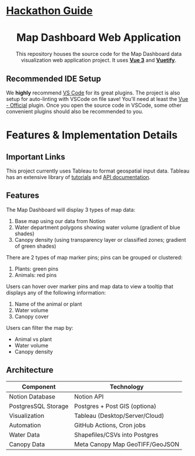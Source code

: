 # [Hackathon Guide](https://docs.google.com/document/d/11nFkKL7Rdhak7AVNIKkiDl1Cfle-VXqzvsP37AH6ddE/edit?usp=sharing)
<div align="center">
   <h1>Map Dashboard Web Application</h1>
   <p>
      This repository houses the source code for the Map Dashboard data visualization web application project. It uses
      <a href="https://vuejs.org/"><strong>Vue 3</strong></a>
      and
      <a href="https://vuetifyjs.com/en/"><strong>Vuetify</strong></a>.
   </p>
</div>

## Recommended IDE Setup

We **highly** recommend [VS Code](https://code.visualstudio.com/) for its great plugins. The project is also setup for auto-linting with VSCode on file save! You'll need at least the [Vue - Official](https://marketplace.visualstudio.com/items?itemName=Vue.volar) plugin. Once you open the source code in VSCode, some other convenient plugins should also be recommended to you.

# Features & Implementation Details


## Important Links

This project currently uses Tableau to format geospatial input data. Tableau has an extensive library of [tutorials](https://www.tableau.com/resources) and [API documentation](https://www.tableau.com/developer/tools?category=19921).


## Features

The Map Dashboard will display 3 types of map data:
1. Base map using our data from Notion
2. Water department polygons showing water volume (gradient of blue shades)
3. Canopy density (using transparency layer or classified zones; gradient of green shades)

There are 2 types of map marker pins; pins can be grouped or clustered:
1. Plants: green pins
2. Animals: red pins

Users can hover over marker pins and map data to view a tooltip that displays any of the following information:
1. Name of the animal or plant
2. Water volume
3. Canopy cover

Users can filter the map by:
- Animal vs plant
- Water volume
- Canopy density

## Architecture

| Component           | Technology                                     |
|---------------------|------------------------------------------------|
| Notion Database     | Notion API                                     |
| PostgresSQL Storage | Postgres + Post GIS (optiona)                  |
| Visualization       | Tableau (Desktop/Server/Cloud)                 |
| Automation          | GitHub Actions, Cron jobs                      |
| Water Data          | Shapefiles/CSVs into Postgres                  |
| Canopy Data         | Meta Canopy Map GeoTIFF/GeoJSON                |
